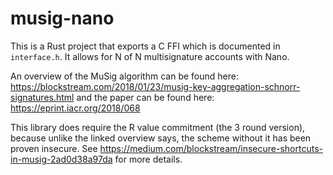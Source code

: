 # musig-nano

This is a Rust project that exports a C FFI which is documented in `interface.h`. It allows for N of N multisignature accounts with Nano.

An overview of the MuSig algorithm can be found here: https://blockstream.com/2018/01/23/musig-key-aggregation-schnorr-signatures.html and the paper can be found here: https://eprint.iacr.org/2018/068

This library does require the R value commitment (the 3 round version), because unlike the linked overview says, the scheme without it has been proven insecure. See https://medium.com/blockstream/insecure-shortcuts-in-musig-2ad0d38a97da for more details.
